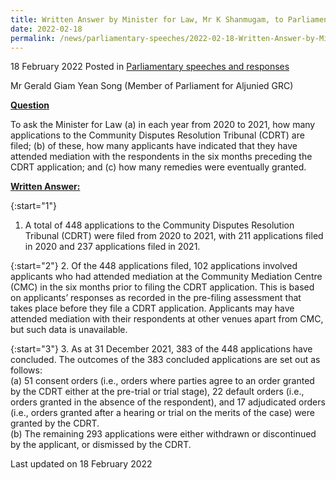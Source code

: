 ```yaml
---
title: Written Answer by Minister for Law, Mr K Shanmugam, to Parliamentary Question on Applications to Community Disputes Resolution Tribunal in 2020 and 2021 and their Outcomes
date: 2022-02-18
permalink: /news/parliamentary-speeches/2022-02-18-Written-Answer-by-Minister-for-Law-K-Shanmugam-to-PQ-on-Applications-to-Community-Disputes-Resolution-Tribunal-in-2020-and-2021-and-their-outcomes
---
```


18 February 2022 Posted in [Parliamentary speeches and responses](/news/parliamentary-speeches)

Mr Gerald Giam Yean Song (Member of Parliament for Aljunied GRC) 
  
**<b><u>Question</u></b>**  

To ask the Minister for Law (a) in each year from 2020 to 2021, how many applications to the Community Disputes Resolution Tribunal (CDRT) are filed; (b) of these, how many applicants have indicated that they have attended mediation with the respondents in the six months preceding the CDRT application; and (c) how many remedies were eventually granted.

**<b><u>Written Answer:</u></b>**  
 
{:start="1"}
1.	A total of 448 applications to the Community Disputes Resolution Tribunal (CDRT) were filed from 2020 to 2021, with 211 applications filed in 2020 and 237 applications filed in 2021. 

{:start="2"}
2. 	Of the 448 applications filed, 102 applications involved applicants who had attended mediation at the Community Mediation Centre (CMC) in the six months prior to filing the CDRT application. This is based on applicants’ responses as recorded in the pre-filing assessment that takes place before they file a CDRT application. Applicants may have attended mediation with their respondents at other venues apart from CMC, but such data is unavailable. 

{:start="3"}
3.	As at 31 December 2021, 383 of the 448 applications have concluded. The outcomes of the 383 concluded applications are set out as follows:<br> 
    (a)	 51 consent orders (i.e., orders where parties agree to an order granted by the CDRT either at the pre-trial or trial stage), 22 default orders (i.e., orders granted in the absence of the respondent), and 17 adjudicated orders (i.e., orders granted after a hearing or trial on the merits of the case) were granted by the CDRT.<br> 
    (b)	The remaining 293 applications were either withdrawn or discontinued by the applicant, or dismissed by the CDRT.


<p class="right-side-updated">Last updated on 18 February 2022</p>

